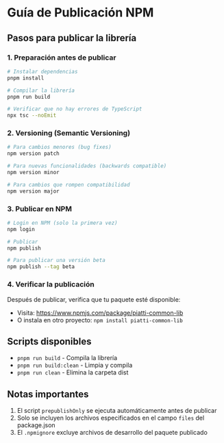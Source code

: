# Guía de Publicación NPM

## Pasos para publicar la librería

### 1. Preparación antes de publicar

```bash
# Instalar dependencias
pnpm install

# Compilar la librería
pnpm run build

# Verificar que no hay errores de TypeScript
npx tsc --noEmit
```

### 2. Versioning (Semantic Versioning)

```bash
# Para cambios menores (bug fixes)
npm version patch

# Para nuevas funcionalidades (backwards compatible)
npm version minor

# Para cambios que rompen compatibilidad
npm version major
```

### 3. Publicar en NPM

```bash
# Login en NPM (solo la primera vez)
npm login

# Publicar
npm publish

# Para publicar una versión beta
npm publish --tag beta
```

### 4. Verificar la publicación

Después de publicar, verifica que tu paquete esté disponible:

- Visita: https://www.npmjs.com/package/piatti-common-lib
- O instala en otro proyecto: `npm install piatti-common-lib`

## Scripts disponibles

- `pnpm run build` - Compila la librería
- `pnpm run build:clean` - Limpia y compila
- `pnpm run clean` - Elimina la carpeta dist

## Notas importantes

1. El script `prepublishOnly` se ejecuta automáticamente antes de publicar
2. Solo se incluyen los archivos especificados en el campo `files` del package.json
3. El `.npmignore` excluye archivos de desarrollo del paquete publicado
